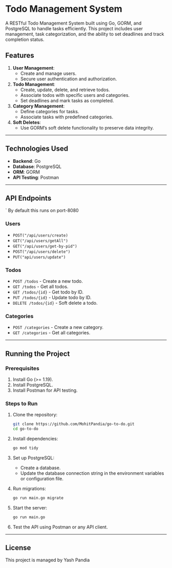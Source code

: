 # Todo Management System

A RESTful Todo Management System built using Go, GORM, and PostgreSQL to handle tasks efficiently. This project includes user management, task categorization, and the ability to set deadlines and track completion status.

## Features

1. **User Management**:
   - Create and manage users.
   - Secure user authentication and authorization.
2. **Todo Management**:
   - Create, update, delete, and retrieve todos.
   - Associate todos with specific users and categories.
   - Set deadlines and mark tasks as completed.
3. **Category Management**:
   - Define categories for tasks.
   - Associate tasks with predefined categories.
4. **Soft Deletes**:
   - Use GORM’s soft delete functionality to preserve data integrity.

---

## Technologies Used

- **Backend**: Go
- **Database**: PostgreSQL
- **ORM**: GORM
- **API Testing**: Postman

---

## API Endpoints
` By default this runs on port-8080

### Users
- `POST("/api/users/create)`
- `GET("/api/users/getAll")`
- `GET("/api/users/get-by-pid")`
- `POST("/api/users/delete")`
- `PUT("api/users/update")`

### Todos
- `POST /todos` - Create a new todo.
- `GET /todos` - Get all todos.
- `GET /todos/{id}` - Get todo by ID.
- `PUT /todos/{id}` - Update todo by ID.
- `DELETE /todos/{id}` - Soft delete a todo.

### Categories
- `POST /categories` - Create a new category.
- `GET /categories` - Get all categories.

---

## Running the Project

### Prerequisites

1. Install Go (>= 1.19).
2. Install PostgreSQL.
3. Install Postman for API testing.

### Steps to Run

1. Clone the repository:
   ```bash
   git clone https://github.com/MohitPandia/go-to-do.git
   cd go-to-do
   ```

2. Install dependencies:
   ```bash
   go mod tidy
   ```

3. Set up PostgreSQL:
   - Create a database.
   - Update the database connection string in the environment variables or configuration file.

4. Run migrations:
   ```bash
   go run main.go migrate
   ```

5. Start the server:
   ```bash
   go run main.go
   ```

6. Test the API using Postman or any API client.

---

## License
This project is managed by Yash Pandia
